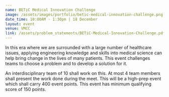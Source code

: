 ```yaml
---
name: BETiC Medical Innovation Challenge
image: /assets/images/portfolio/betic-medical-innovation-challenge.png
date_time: 10:00AM - 1:30pm | 18 December
layout: event
venue: VMCC
link: /assets/problem_statements/BETiC-Medical-Innovation-Challenge.pdf
---
```

In this era  where we are surrounded with a large number of healthcare issues, applying engineering knowledge and skills into medical science can help bring change in the lives of many patients. This event challenges teams to choose a problem and to develop a solution for it. 

An interdisciplinary team of 10 shall work on this. At most 4 team members shall present the work done during the meet. This will be a high-prep event which shall carry 400 event points. This event has minimum qualifying score of 150 points.  